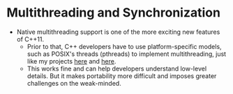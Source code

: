 # Multithreading and Synchronization

* Native multithreading support is one of the more exciting new features
of C++11.
    * Prior to that, C++ developers have to use platform-specific models,
    such as POSIX's threads (pthreads) to implement multithreading,
    just like my projects [here](../../common/04_posix-api/03_signal-handler/)
    and [here](https://github.com/alex-lt-kong/camera-server).
    * This works fine and can help developers understand low-level details.
    But it makes portability more difficult and imposes greater challenges on
    the weak-minded.